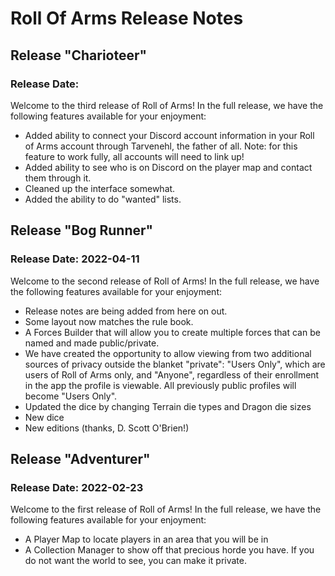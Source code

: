 # Roll Of Arms Release Notes
## Release "Charioteer"
### Release Date: 
Welcome to the third release of Roll of Arms! In the full release, we have the following features available for your enjoyment:
* Added ability to connect your Discord account information in your Roll of Arms account through Tarvenehl, the father of all.  Note: for this feature to work fully, all accounts will need to link up!
* Added ability to see who is on Discord on the player map and contact them through it.
* Cleaned up the interface somewhat.
* Added the ability to do "wanted" lists.
## Release "Bog Runner"
### Release Date: 2022-04-11
Welcome to the second release of Roll of Arms! In the full release, we have the following features available for your enjoyment:
* Release notes are being added from here on out.
* Some layout now matches the rule book.
* A Forces Builder that will allow you to create multiple forces that can be named and made public/private.
* We have created the opportunity to allow viewing from two additional sources of privacy outside the blanket "private": "Users Only", which are users of Roll of Arms only, and "Anyone", regardless of their enrollment in the app the profile is viewable. All previously public profiles will become "Users Only".
* Updated the dice by changing Terrain die types and Dragon die sizes
* New dice
* New editions (thanks, D. Scott O'Brien!)

## Release "Adventurer"
### Release Date: 2022-02-23
Welcome to the first release of Roll of Arms! In the full release, we have the following features available for your enjoyment:
* A Player Map to locate players in an area that you will be in
* A Collection Manager to show off that precious horde you have. If you do not want the world to see, you can make it private.
